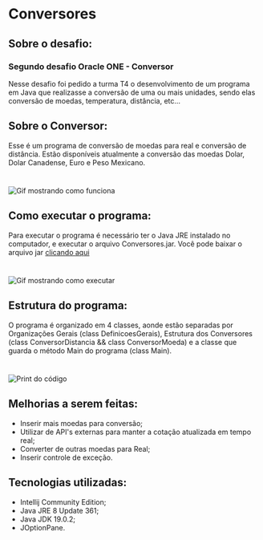 # Conversores


## Sobre o desafio:
### Segundo desafio Oracle ONE - Conversor
Nesse desafio foi pedido a turma T4 o desenvolvimento de um programa em Java que realizasse a conversão de uma ou mais unidades, sendo elas conversão de moedas, temperatura, distância, etc...

## Sobre o Conversor:
Esse é um programa de conversão de moedas para real e conversão de distância. Estão disponíveis atualmente a conversão das moedas Dolar, Dolar Canadense, Euro e Peso Mexicano.
#
<img src="https://github.com/yurigabr25/Conversores/blob/c3903137160a33094cb521b4b8c2931e9ca69012/out/images/funcionamento.gif" alt="Gif mostrando como funciona" autoplay>

## Como executar o programa:
Para executar o programa é necessário ter o Java JRE instalado no computador, e executar o arquivo Conversores.jar.
Você pode baixar o arquivo jar <a href="https://github.com/yurigabr25/Conversores/raw/main/out/artifacts/Conversores_jar/Conversores.jar" target="_blank">clicando aqui</a>
#
<img src="https://github.com/yurigabr25/Conversores/blob/c3903137160a33094cb521b4b8c2931e9ca69012/out/images/executando.gif" alt="Gif mostrando como executar" autoplay>

## Estrutura do programa:
O programa é organizado em 4 classes, aonde estão separadas por Organizações Gerais (class DefinicoesGerais), Estrutura dos Conversores (class ConversorDistancia && class ConversorMoeda) e a classe que guarda o método Main do programa (class Main).
#
<img src="https://github.com/yurigabr25/Conversores/blob/c3903137160a33094cb521b4b8c2931e9ca69012/out/images/print-codigo.png" alt="Print do código">

## Melhorias a serem feitas:
- Inserir mais moedas para conversão;
- Utilizar de API's externas para manter a cotação atualizada em tempo real;
- Converter de outras moedas para Real;
- Inserir controle de exceção.

## Tecnologias utilizadas:
- Intellij Community Edition; </br>
- Java JRE 8 Update 361; </br>
- Java JDK 19.0.2; </br>
- JOptionPane. </br>
